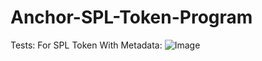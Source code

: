 # Anchor-SPL-Token-Program



Tests:
For SPL Token With Metadata: 
![Image](https://github.com/user-attachments/assets/aa4c1e65-e2fb-4f95-b2d9-aa40fc396ed9)
